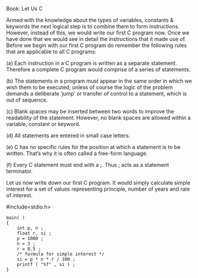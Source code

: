 Book: Let Us C


Armed with the knowledge about the types of variables, constants
& keywords the next logical step is to combine them to form
instructions. However, instead of this, we would write our first C
program now. Once we have done that we would see in detail the
instructions that it made use of.
Before we begin with our first C program do remember the
following rules that are applicable to all C programs:

(a) Each instruction in a C program is written as a separate
statement. Therefore a complete C program would comprise
of a series of statements.

(b) The statements in a program must appear in the same order in
which we wish them to be executed; unless of course the logic
of the problem demands a deliberate ‘jump’ or transfer of
control to a statement, which is out of sequence.

(c) Blank spaces may be inserted between two words to improve
the readability of the statement. However, no blank spaces are
allowed within a variable, constant or keyword.

(d) All statements are entered in small case letters.

(e) C has no specific rules for the position at which a statement is
to be written. That’s why it is often called a free-form
language.

(f) Every C statement must end with a ;. Thus ; acts as a
statement terminator.

Let us now write down our first C program. It would simply
calculate simple interest for a set of values representing principle,
number of years and rate of interest.

#include<stdio.h>

    main( )
    {
        int p, n ;
        float r, si ;
        p = 1000 ;
        n = 3 ;
        r = 8.5 ;
        /* formula for simple interest */
        si = p * n * r / 100 ;
        printf ( "%f" , si ) ;
    }